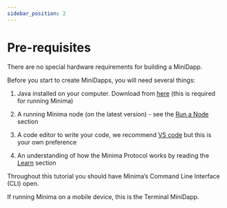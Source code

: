 ```yaml
---
sidebar_position: 2
---
```


# Pre-requisites
There are no special hardware requirements for building a MiniDapp. 

Before you start to create MiniDapps, you will need several things:

1. Java installed on your computer. Download from [here](https://www.java.com/download/ie_manual.jsp) (this is required for running Minima)

2. A running Minima node (on the latest version) - see the [Run a Node](/docs/runanode/get_started) section

3. A code editor to write your code, we recommend [VS code](https://code.visualstudio.com/download) but this is your own preference

4. An understanding of how the Minima Protocol works by reading the [Learn](https://docs.minima.global/docs/learn/networkoverview) section 

Throughout this tutorial you should have Minima’s Command Line Interface (CLI) open.

If running Minima on a mobile device, this is the Terminal MiniDapp. 